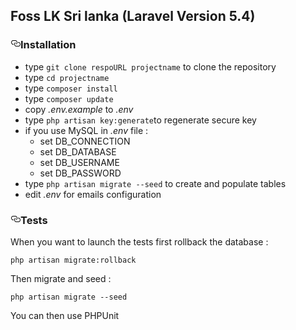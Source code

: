 ## Foss LK Sri lanka (Laravel Version 5.4)

<h3><a id="user-content-installation" class="anchor" aria-hidden="true" href="#installation"><svg class="octicon octicon-link" viewBox="0 0 16 16" version="1.1" width="16" height="16" aria-hidden="true"><path fill-rule="evenodd" d="M4 9h1v1H4c-1.5 0-3-1.69-3-3.5S2.55 3 4 3h4c1.45 0 3 1.69 3 3.5 0 1.41-.91 2.72-2 3.25V8.59c.58-.45 1-1.27 1-2.09C10 5.22 8.98 4 8 4H4c-.98 0-2 1.22-2 2.5S3 9 4 9zm9-3h-1v1h1c1 0 2 1.22 2 2.5S13.98 12 13 12H9c-.98 0-2-1.22-2-2.5 0-.83.42-1.64 1-2.09V6.25c-1.09.53-2 1.84-2 3.25C6 11.31 7.55 13 9 13h4c1.45 0 3-1.69 3-3.5S14.5 6 13 6z"></path></svg></a>Installation</h3>
<ul>
<li>type <code>git clone respoURL projectname</code> to clone the repository</li>
<li>type <code>cd projectname</code></li>
<li>type <code>composer install</code></li>
<li>type <code>composer update</code></li>
<li>copy <em>.env.example</em> to <em>.env</em></li>
<li>type <code>php artisan key:generate</code>to regenerate secure key</li>
<li>if you use MySQL in <em>.env</em> file :
<ul>
<li>set DB_CONNECTION</li>
<li>set DB_DATABASE</li>
<li>set DB_USERNAME</li>
<li>set DB_PASSWORD</li>
</ul>
</li>
</li>
<li>type <code>php artisan migrate --seed</code> to create and populate tables</li>
<li>edit <em>.env</em> for emails configuration</li>

</ul>

<h3><a id="user-content-tests" class="anchor" aria-hidden="true" href="#tests"><svg class="octicon octicon-link" viewBox="0 0 16 16" version="1.1" width="16" height="16" aria-hidden="true"><path fill-rule="evenodd" d="M4 9h1v1H4c-1.5 0-3-1.69-3-3.5S2.55 3 4 3h4c1.45 0 3 1.69 3 3.5 0 1.41-.91 2.72-2 3.25V8.59c.58-.45 1-1.27 1-2.09C10 5.22 8.98 4 8 4H4c-.98 0-2 1.22-2 2.5S3 9 4 9zm9-3h-1v1h1c1 0 2 1.22 2 2.5S13.98 12 13 12H9c-.98 0-2-1.22-2-2.5 0-.83.42-1.64 1-2.09V6.25c-1.09.53-2 1.84-2 3.25C6 11.31 7.55 13 9 13h4c1.45 0 3-1.69 3-3.5S14.5 6 13 6z"></path></svg></a>Tests</h3>
<p>When you want to launch the tests first rollback the database :</p>
<p><code>php artisan migrate:rollback</code></p>
<p>Then migrate and seed :</p>
<p><code>php artisan migrate --seed</code></p>
<p>You can then use PHPUnit</p>
</article>
